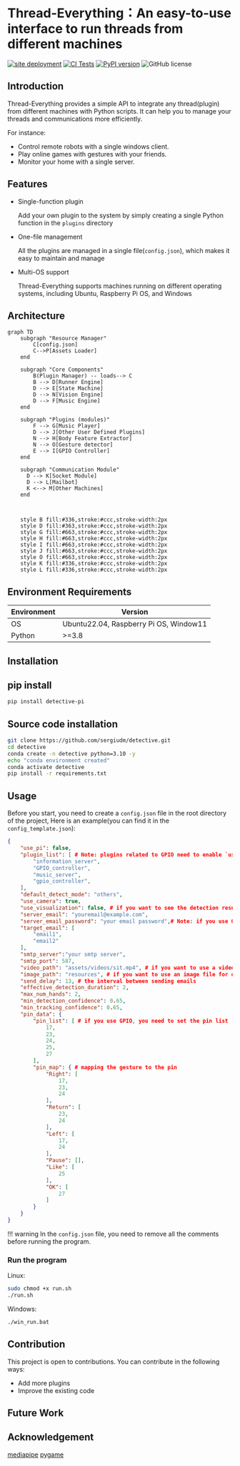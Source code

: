 Thread-Everything：An easy-to-use interface to run threads from different machines
==================================================
[![site deployment](https://github.com/sergiudm/detectivePi/actions/workflows/mkdocs.yml/badge.svg)](https://github.com/sergiudm/detectivePi/actions/workflows/mkdocs.yml)
[![CI Tests](https://github.com/sergiudm/detectivePi/actions/workflows/test.yml/badge.svg)](https://github.com/sergiudm/detectivePi/actions/workflowstest.yml)
[![PyPI version](https://badge.fury.io/py/detective-pi.svg)](https://pypi.org/project/detective-pi/0.2.0/)
![GitHub license](https://img.shields.io/github/license/sergiudm/detectivePi)
## Introduction

Thread-Everything provides a simple API to integrate any thread(plugin) from different machines with Python scripts. It can help you to manage your threads and communications more efficiently.

For instance:
- Control remote robots with a single windows client.
- Play online games with gestures with your friends.
- Monitor your home with a single server.

## Features
- Single-function plugin

    Add your own plugin to the system by simply creating a single Python function in the `plugins` directory

- One-file management

    All the plugins are managed in a single file(`config.json`), which makes it easy to maintain and manage

- Multi-OS support
  
    Thread-Everything supports machines running on different operating systems, including Ubuntu, Raspberry Pi OS, and Windows

## Architecture
```mermaid
graph TD
    subgraph "Resource Manager"
        C[config.json]
        C-->P[Assets Loader]
    end

    subgraph "Core Components"
        B(Plugin Manager) -- loads--> C
        B --> D[Runner Engine]
        D --> E[State Machine]
        D --> N[Vision Engine]
        D --> F[Music Engine]
    end

    subgraph "Plugins (modules)"
        F --> G[Music Player]
        D --> J[Other User Defined Plugins] 
        N --> H[Body Feature Extractor]
        N --> O[Gesture detector]
        E --> I[GPIO Controller]
    end
    
    subgraph "Communication Module"
      D --> K[Socket Module]
      D --> L[Mailbot]
      K <--> M[Other Machines]
    end

   

    style B fill:#336,stroke:#ccc,stroke-width:2px
    style D fill:#363,stroke:#ccc,stroke-width:2px
    style G fill:#663,stroke:#ccc,stroke-width:2px
    style H fill:#663,stroke:#ccc,stroke-width:2px
    style I fill:#663,stroke:#ccc,stroke-width:2px
    style J fill:#663,stroke:#ccc,stroke-width:2px
    style O fill:#663,stroke:#ccc,stroke-width:2px
    style K fill:#336,stroke:#ccc,stroke-width:2px
    style L fill:#336,stroke:#ccc,stroke-width:2px
```

## Environment Requirements       
| Environment | Version                                |
| ----------- | -------------------------------------- |
| OS          | Ubuntu22.04, Raspberry Pi OS, Window11 |
| Python      | >=3.8                                  |

## Installation        
## pip install
```bash
pip install detective-pi
```

## Source code installation

```bash
git clone https://github.com/sergiudm/detective.git
cd detective
conda create -n detective python=3.10 -y
echo "conda environment created"
conda activate detective
pip install -r requirements.txt
```

## Usage
Before you start, you need to create a `config.json` file in the root directory of the project,
Here is an example(you can find it in the `config_template.json`):

```json
{
    "use_pi": false,
    "plugin_list": [ # Note: plugins related to GPIO need to enable `use_pi`, if you don't use GPIO-related libraries, turn it off
        "information_server",
        "GPIO_controller",
        "music_server",
        "gpio_controller",
    ],
    "default_detect_mode": "others",
    "use_camera": true,
    "use_visualization": false, # if you want to see the detection result, set it to true
    "server_email": "youremail@example.com",
    "server_email_password": "your email password",# Note: if you use QQ email, you need to set an app password
    "target_email": [
        "email1",
        "email2"
    ],
    "smtp_server":"your smtp server",
    "smtp_port": 587,
    "video_path": "assets/videos/sit.mp4", # if you want to use a video file for detection, set it here
    "image_path": "resources", # if you want to use an image file for detection, set it here
    "send_delay": 13, # the interval between sending emails
    "effective_detection_duration": 2,
    "max_num_hands": 2,
    "min_detection_confidence": 0.65,
    "min_tracking_confidence": 0.65,
    "pin_data": {
        "pin_list": [ # if you use GPIO, you need to set the pin list
            17,
            23,
            24,
            25,
            27
        ],
        "pin_map": { # mapping the gesture to the pin
            "Right": [
                17,
                23,
                24
            ],
            "Return": [
                23,
                24
            ],
            "Left": [
                17,
                24
            ],
            "Pause": [],
            "Like": [
                25
            ],
            "OK": [
                27
            ]
        }
    }
}
```
!!! warning
    In the `config.json` file, you need to remove all the comments before running the program.     

### Run the program
Linux:
```bash
sudo chmod +x run.sh
./run.sh
```
Windows:
```bash
./win_run.bat
```

## Contribution
This project is open to contributions. You can contribute in the following ways:

- Add more plugins
- Improve the existing code

## Future Work

## Acknowledgement
[mediapipe](https://github.com/google-ai-edge/mediapipe)
[pygame](https://www.pygame.org/news)